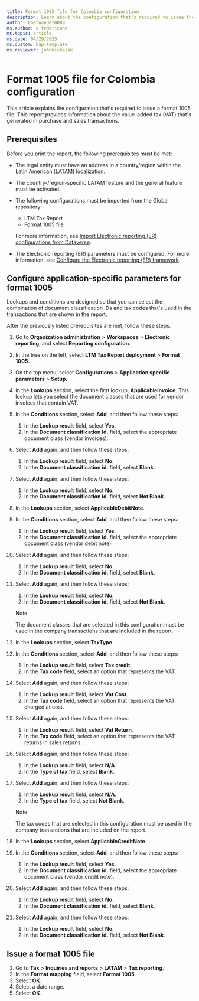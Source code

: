 ```yaml
---
title: Format 1005 file for Colombia configuration
description: Learn about the configuration that's required to issue the format 1005 file for Colombia, including an outline on configuring application-specific parameters.
author: Fhernandez0088
ms.author: v-federicohe
ms.topic: article
ms.date: 04/29/2025 
ms.custom: bap-template
ms.reviewer: johnmichalak
---
```


# Format 1005 file for Colombia configuration

This article explains the configuration that's required to issue a format 1005 file. This report provides information about the value-added tax (VAT) that's generated in purchase and sales transactions.

## Prerequisites

Before you print the report, the following prerequisites must be met:

- The legal entity must have an address in a country/region within the Latin American (LATAM) localization.
- The country-/region-specific LATAM feature and the general feature must be activated.
- The following configurations must be imported from the Global repository:

    - LTM Tax Report
    - Format 1005 file

    For more information, see [Import Electronic reporting (ER) configurations from Dataverse](../global/workspace/gsw-import-er-config-dataverse.md).

- The Electronic reporting (ER) parameters must be configured. For more information, see [Configure the Electronic reporting (ER) framework](../../../fin-ops-core/dev-itpro/analytics/electronic-reporting-er-configure-parameters.md).

## Configure application-specific parameters for format 1005

Lookups and conditions are designed so that you can select the combination of document classification IDs and tax codes that's used in the transactions that are shown in the report.

After the previously listed prerequisites are met, follow these steps.

1. Go to **Organization administration** \> **Workspaces** \> **Electronic reporting**, and select **Reporting configuration**.
2. In the tree on the left, select **LTM Tax Report deployment** \> **Format 1005**.
3. On the top menu, select **Configurations** \> **Application specific parameters** \> **Setup**.
4. In the **Lookups** section, select the first lookup, **ApplicableInvoice**. This lookup lets you select the document classes that are used for vendor invoices that contain VAT.
5. In the **Conditions** section, select **Add**, and then follow these steps:

    1. In the **Lookup result** field, select **Yes**.
    2. In the **Document classification id.** field, select the appropriate document class (vendor invoices).

6. Select **Add** again, and then follow these steps:

    1. In the **Lookup result** field, select **No**.
    2. In the **Document classification id.** field, select **Blank**.

7. Select **Add** again, and then follow these steps:

    1. In the **Lookup result** field, select **No**.
    2. In the **Document classification id.** field, select **Not Blank**.

8. In the **Lookups** section, select **ApplicableDebitNote**.
9. In the **Conditions** section, select **Add**, and then follow these steps:

    1. In the **Lookup result** field, select **Yes**.
    2. In the **Document classification id.** field, select the appropriate document class (vendor debit note).

10. Select **Add** again, and then follow these steps:

    1. In the **Lookup result** field, select **No**.
    2. In the **Document classification id.** field, select **Blank**.

11. Select **Add** again, and then follow these steps:

    1. In the **Lookup result** field, select **No**.
    2. In the **Document classification id.** field, select **Not Blank**.

    > [!NOTE]
    > The document classes that are selected in this configuration must be used in the company transactions that are included in the report.

12. In the **Lookups** section, select **TaxType**.
13. In the **Conditions** section, select **Add**, and then follow these steps:

    1. In the **Lookup result** field, select **Tax credit**.
    2. In the **Tax code** field, select an option that represents the VAT.

14. Select **Add** again, and then follow these steps:

    1. In the **Lookup result** field, select **Vat Cost**.
    2. In the **Tax code** field, select an option that represents the VAT charged at cost.

14. Select **Add** again, and then follow these steps:

    1. In the **Lookup result** field, select **Vat Return**.
    2. In the **Tax code** field, select an option that represents the VAT returns in sales returns.

15. Select **Add** again, and then follow these steps:

    1. In the **Lookup result** field, select **N/A**.
    2. In the **Type of tax** field, select **Blank**.

16. Select **Add** again, and then follow these steps:

    1. In the **Lookup result** field, select **N/A**.
    2. In the **Type of tax** field, select **Not Blank**.

    > [!NOTE]
    > The tax codes that are selected in this configuration must be used in the company transactions that are included on the report.

17. In the **Lookups** section, select **ApplicableCreditNote**.
18. In the **Conditions** section, select **Add**, and then follow these steps:

    1. In the **Lookup result** field, select **Yes**.
    2. In the **Document classification id.** field, select the appropriate document class (vendor credit note).

19. Select **Add** again, and then follow these steps:

    1. In the **Lookup result** field, select **No**.
    2. In the **Document classification id.** field, select **Blank**.

20. Select **Add** again, and then follow these steps:

    1. In the **Lookup result** field, select **No**.
    2. In the **Document classification id.** field, select **Not Blank**.

## Issue a format 1005 file

1. Go to **Tax** \> **Inquiries and reports** \> **LATAM** \> **Tax reporting**.
2. In the **Format mapping** field, select **Format 1005**.
3. Select **OK**.
4. Select a date range.
5. Select **OK**.
